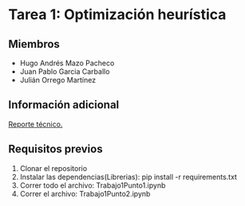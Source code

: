 # Tarea 1: Optimización heurística 


## Miembros
- Hugo Andrés Mazo Pacheco
- Juan Pablo Garcia Carballo
- Julián Orrego Martínez

## Información adicional

[Reporte técnico.](https://fern-coyote-4ae.notion.site/Reporte-T-cnico-Trabajo-01-14e6e16e98e2805487e9e1a35da58c49?pvs=73)

## Requisitos previos

1. Clonar el repositorio
2. Instalar las dependencias(Librerias): pip install -r requirements.txt
3. Correr todo el archivo: Trabajo1Punto1.ipynb
4. Correr el archivo: Trabajo1Punto2.ipynb


